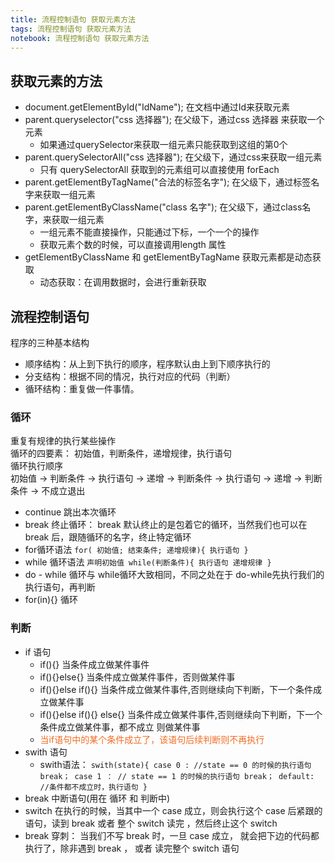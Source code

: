 ```yaml
---
title: 流程控制语句 获取元素方法
tags: 流程控制语句 获取元素方法
notebook: 流程控制语句 获取元素方法
---
```

## 获取元素的方法
- document.getElementById("IdName"); 在文档中通过Id来获取元素
- parent.queryselector("css 选择器"); 在父级下，通过css 选择器 来获取一个元素
   - 如果通过querySelector来获取一组元素只能获取到这组的第0个
- parent.querySelectorAll("css 选择器"); 在父级下，通过css来获取一组元素
   - 只有 querySelectorAll 获取到的元素组可以直接使用 forEach
- parent.getElementByTagName("合法的标签名字"); 在父级下，通过标签名字来获取一组元素
- parent.getElementByClassName("class 名字"); 在父级下，通过class名字，来获取一组元素
   - 一组元素不能直接操作，只能通过下标，一个一个的操作
   - 获取元素个数的时候，可以直接调用length 属性
- getElementByClassName 和 getElementByTagName 获取元素都是动态获取
   - 动态获取：在调用数据时，会进行重新获取
## 流程控制语句
程序的三种基本结构
- 顺序结构：从上到下执行的顺序，程序默认由上到下顺序执行的
- 分支结构：根据不同的情况，执行对应的代码（判断）
- 循环结构：重复做一件事情。
### 循环
重复有规律的执行某些操作<br>
循环的四要素： 初始值，判断条件，递增规律，执行语句<br>
循环执行顺序<br>
初始值 -> 判断条件 -> 执行语句 -> 递增 -> 判断条件 -> 执行语句 -> 递增 -> 判断条件 -> 不成立退出
- continue 跳出本次循环
- break 终止循环： break 默认终止的是包着它的循环，当然我们也可以在 break 后，跟随循环的名字，终止特定循环
- for循环语法
`
    for( 初始值; 结束条件; 递增规律){
        执行语句
    }
`
- while 循环语法
`
    声明初始值
    while(判断条件){
        执行语句
        递增规律
    }
`
- do - while 循环与 while循环大致相同，不同之处在于 do-while先执行我们的执行语句，再判断 
- for(in){} 循环
### 判断
- if 语句
   - if(){} 当条件成立做某件事件
   - if(){}else{} 当条件成立做某件事件，否则做某件事
   - if(){}else if(){} 当条件成立做某件事件,否则继续向下判断，下一个条件成立做某件事
   - if(){}else if(){} else{} 当条件成立做某件事件,否则继续向下判断，下一个条件成立做某件事，都不成立 则做某件事
   - <font color = "#f36c21">当if语句中的某个条件成立了，该语句后续判断则不再执行</font>
- swith 语句
   - swith语法：
   `
    swith(state){
        case 0 :
            //state == 0 的时候的执行语句
            break；
        case 1 ：
           // state == 1 的时候的执行语句
           break；
        default:
          //条件都不成立时，执行语句
    }
   `
- break 中断语句(用在 循环 和 判断中)
- switch 在执行的时候，当其中一个 case 成立，则会执行这个 case 后紧跟的语句，读到 break 或者 整个 switch 读完 ，然后终止这个 switch
- break 穿刺： 当我们不写 break 时，一旦 case 成立， 就会把下边的代码都执行了，除非遇到 break ， 或者 读完整个 switch 语句